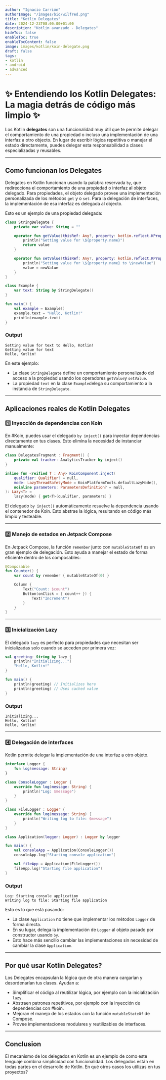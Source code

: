 ```yaml
---
author: "Ignacio Carrión"
authorImage: "/images/bio/wilfred.png"
title: "Kotlin Delegates"
date: 2024-12-23T08:00:00+01:00
description: "Kotlin avanzado - Delegates"
hideToc: false
enableToc: true
enableTocContent: false
image: images/kotlin/koin-delegate.png
draft: false
tags: 
- kotlin
- android
- advanced
---
```


# ✨ Entendiendo los Kotlin Delegates: La magia detrás de código más limpio ✨

Los Kotlin **delegates** son una funcionalidad muy útil que te permite delegar el comportamiento de una propiedad o incluso una implementación de una interfaz a otro objecto. En lugar de escribir lógica repetitiva o manejar el estado directamente, puedes delegar esta responsabilidad a clases especializadas y reusables.

---

## Como funcionan los Delegates
Delegates en Kotlin funcionan usando la palabra reservada `by`, que redirecciona el comportamiento de una propiedad o interfaz al objeto delegado. Para propiedades, el objeto delegado provee una implementación personalizada de los métodos `get` y o `set`. Para la delegación de interfaces, la implementación de esa interfaz es delegada al objecto.

Esto es un ejemplo de una propiedad delegada:

```kotlin  
class StringDelegate {  
    private var value: String = ""  

    operator fun getValue(thisRef: Any?, property: kotlin.reflect.KProperty<*>): String {  
        println("Getting value for \${property.name}")  
        return value  
    }  

    operator fun setValue(thisRef: Any?, property: kotlin.reflect.KProperty<*>, newValue: String) {  
        println("Setting value for \${property.name} to \$newValue")  
        value = newValue  
    }  
}  

class Example {  
    var text: String by StringDelegate()  
}  

fun main() {  
    val example = Example()  
    example.text = "Hello, Kotlin!"  
    println(example.text)  
}  
```

### Output
```
Setting value for text to Hello, Kotlin!  
Getting value for text  
Hello, Kotlin!  
```
En este ejemplo:
- La clase `StringDelegate` define un comportamiento personalizado del acceso a la propiedad usando los operadores `getValue`y `setValue`.
- La propiedad `text` en la clase `Example`delega su comportamiento a la instancia de `StringDelegate`.

---

## Aplicaciones reales de Kotlin Delegates

### 1️⃣ Inyección de dependencias con Koin
En #Koin, puedes usar el delegado `by inject()` para inyectar dependencias directamente en tus clases. Esto elimina la necesidad de instanciar manualmente:

```kotlin  
class DelegatesFragment : Fragment() {  
    private val tracker: AnalyticsTracker by inject()  
}

inline fun <reified T : Any> KoinComponent.inject(
    qualifier: Qualifier? = null,
    mode: LazyThreadSafetyMode = KoinPlatformTools.defaultLazyMode(),
    noinline parameters: ParametersDefinition? = null,
): Lazy<T> =
    lazy(mode) { get<T>(qualifier, parameters) }
```

El delegado `by inject()` automáticamente resuelve la dependencia usando el contenedor de Koin. Esto abstrae la lógica, resultando en código más limpio y testeable.

---

### 2️⃣ Manejo de estados en Jetpack Compose
En Jetpack Compose, la función `remember` junto con `mutableStateOf` es un gran ejemplo de delegación. Esto ayuda a manejar el estado de forma eficiente dentro de los composables:

```kotlin  
@Composable  
fun Counter() {  
    var count by remember { mutableStateOf(0) }  

    Column {  
        Text("Count: $count")  
        Button(onClick = { count++ }) {  
            Text("Increment")  
        }  
    }  
}  
```

---

### 3️⃣ Inicialización Lazy
El delegado `lazy` es perfecto para propiedades que necesitan ser inicializadas solo cuando se acceden por primera vez:

```kotlin  
val greeting: String by lazy {  
    println("Initializing...")  
    "Hello, Kotlin!"  
}  

fun main() {  
    println(greeting) // Initializes here  
    println(greeting) // Uses cached value  
}  
```

### Output
```
Initializing...  
Hello, Kotlin!  
Hello, Kotlin!  
```

---

### 4️⃣ Delegación de interfaces
Kotlin permite delegar la implementación de una interfaz a otro objeto.

```kotlin  
interface Logger {  
    fun log(message: String)  
}  

class ConsoleLogger : Logger {  
    override fun log(message: String) {  
        println("Log: $message")  
    }  
}  

class FileLogger : Logger {  
    override fun log(message: String) {  
        println("Writing log to file: $message")  
    }  
}  

class Application(logger: Logger) : Logger by logger  

fun main() {  
    val consoleApp = Application(ConsoleLogger())  
    consoleApp.log("Starting console application")  

    val fileApp = Application(FileLogger())  
    fileApp.log("Starting file application")  
}  
```

### Output
```
Log: Starting console application  
Writing log to file: Starting file application  
```

Esto es lo que está pasando:
- La clase `Application` no tiene que implementar los métodos `Logger` de forma directa.
- En su lugar, delega la implementación de `Logger` al objeto pasado por constructor usando `by`.
- Esto hace más sencillo cambiar las implementaciones sin necesidad de cambiar la clase `Application`.

---

## Por qué usar Kotlin Delegates?
Los Delegates encapsulan la lógica que de otra manera cargarían y desordenarían tus clases. Ayudan a:
- Simplificar el código al reutilizar lógica, por ejemplo con la inicialización `lazy`.
- Abstraen patrones repetitivos, por ejemplo con la inyección de dependencias con #koin.
- Mejoran el manejo de los estados con la función `mutableStateOf` de Compose.
- Provee implementaciones modulares y reutilizables de interfaces.

---

## Conclusion
El mecanismo de los delegados en Kotlin es un ejemplo de como este lenguaje combina simplicidad con funcionalidad. Los delegados están en todas partes en el desarrollo de Kotlin. En qué otros casos los utilizas en tus proyectos?

